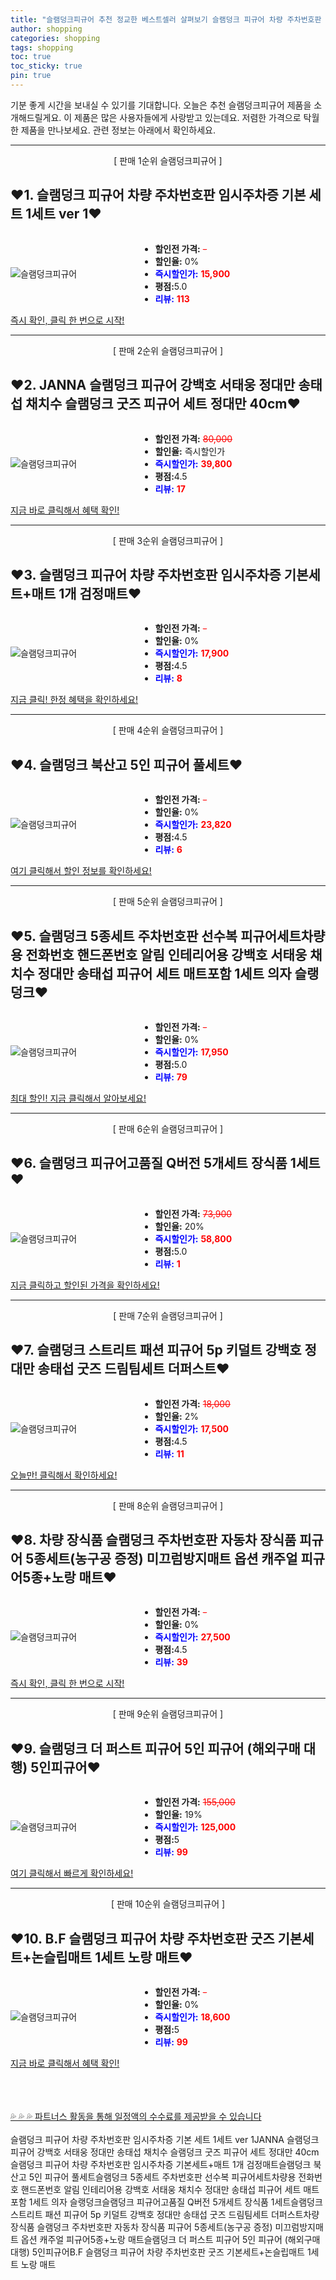 ```yaml
---
title: "슬램덩크피규어 추천 정교한 베스트셀러 살펴보기 슬램덩크 피규어 차량 주차번호판 임시주차증"
author: shopping
categories: shopping
tags: shopping
toc: true
toc_sticky: true
pin: true
---
```

기분 좋게 시간을 보내실 수 있기를 기대합니다. 오늘은 추천 슬램덩크피규어 제품을 소개해드릴게요. 이 제품은 많은 사용자들에게 사랑받고 있는데요. 저렴한 가격으로 탁월한 제품을 만나보세요. 관련 정보는 아래에서 확인하세요.

---
<p class="toplist" style="margin: 0 auto; display: block; width: fit-content;">[ 판매 1순위 슬램덩크피규어 ]</p>

<h2><strong>❤️1. 슬램덩크 피규어 차량 주차번호판 임시주차증 기본 세트 1세트 ver 1❤️</strong></h2>

<div style="display: flex; align-items: center;">
    <div style="flex: 0.4;">
        <img src="https://thumbnail8.coupangcdn.com/thumbnails/remote/230x230ex/image/vendor_inventory/111e/9e3c86fa1e4e5dec9d07aba72e391fa23aa9dcbf75bc293e6eb2c0bd71bc.jpg" alt="슬램덩크피규어" style="max-width: 100%;">
    </div>
    <div style="flex: 0.6; margin-left: 10px;">
        <ul>
            <li><strong>할인전 가격:</strong> <del style="color: red;">-</del></li>
            <li><strong>할인율:</strong> 0%</li>
            <li><span style='color:blue'><strong>즉시할인가:</strong></span> <span style='color:red'><strong>15,900</strong></span></li>
            <li><strong>평점:</strong>5.0</li>
            <li><span style='color:blue'><strong>리뷰:</strong></span> <span style='color:red'><strong>113</strong></span></li>
        </ul>
    </div>
</div>
<div class="center">
    <a href="https://selin100587001.github.io?lptag=AF9450613&subid=githubio&pageKey=7461327961&traceid=V0-153&itemId=19448344027&vendorItemId=88128847604" class="myButton">
        즉시 확인, 클릭 한 번으로 시작!
    </a>
</div>


---
<p class="toplist" style="margin: 0 auto; display: block; width: fit-content;">[ 판매 2순위 슬램덩크피규어 ]</p>

<h2><strong>❤️2. JANNA 슬램덩크 피규어 강백호 서태웅 정대만 송태섭 채치수 슬램덩크 굿즈 피규어 세트 정대만 40cm❤️</strong></h2>

<div style="display: flex; align-items: center;">
    <div style="flex: 0.4;">
        <img src="https://thumbnail8.coupangcdn.com/thumbnails/remote/230x230ex/image/vendor_inventory/9789/ef810c138523c2ae4945cb841cd5114eb80bf6b2f310143febc25f496d92.jpg" alt="슬램덩크피규어" style="max-width: 100%;">
    </div>
    <div style="flex: 0.6; margin-left: 10px;">
        <ul>
            <li><strong>할인전 가격:</strong> <del style="color: red;">80,000</del></li>
            <li><strong>할인율:</strong> 즉시할인가</li>
            <li><span style='color:blue'><strong>즉시할인가:</strong></span> <span style='color:red'><strong>39,800</strong></span></li>
            <li><strong>평점:</strong>4.5</li>
            <li><span style='color:blue'><strong>리뷰:</strong></span> <span style='color:red'><strong>17</strong></span></li>
        </ul>
    </div>
</div>
<div class="center">
    <a href="https://selin100587001.github.io?lptag=AF9450613&subid=githubio&pageKey=7149108733&traceid=V0-153&itemId=17969847798&vendorItemId=85127103163" class="myButton">
        지금 바로 클릭해서 혜택 확인!
    </a>
</div>


---
<p class="toplist" style="margin: 0 auto; display: block; width: fit-content;">[ 판매 3순위 슬램덩크피규어 ]</p>

<h2><strong>❤️3. 슬램덩크 피규어 차량 주차번호판 임시주차증 기본세트+매트 1개 검정매트❤️</strong></h2>

<div style="display: flex; align-items: center;">
    <div style="flex: 0.4;">
        <img src="https://thumbnail8.coupangcdn.com/thumbnails/remote/230x230ex/image/vendor_inventory/bee5/1224f13c7f6187be52b36b0b3862b75f1494b10223316980a1691644559a.JPG" alt="슬램덩크피규어" style="max-width: 100%;">
    </div>
    <div style="flex: 0.6; margin-left: 10px;">
        <ul>
            <li><strong>할인전 가격:</strong> <del style="color: red;">-</del></li>
            <li><strong>할인율:</strong> 0%</li>
            <li><span style='color:blue'><strong>즉시할인가:</strong></span> <span style='color:red'><strong>17,900</strong></span></li>
            <li><strong>평점:</strong>4.5</li>
            <li><span style='color:blue'><strong>리뷰:</strong></span> <span style='color:red'><strong>8</strong></span></li>
        </ul>
    </div>
</div>
<div class="center">
    <a href="https://selin100587001.github.io?lptag=AF9450613&subid=githubio&pageKey=7908815615&traceid=V0-153&itemId=21695901520&vendorItemId=88745474679" class="myButton">
        지금 클릭! 한정 혜택을 확인하세요!
    </a>
</div>


---
<p class="toplist" style="margin: 0 auto; display: block; width: fit-content;">[ 판매 4순위 슬램덩크피규어 ]</p>

<h2><strong>❤️4. 슬램덩크 북산고 5인 피규어 풀세트❤️</strong></h2>

<div style="display: flex; align-items: center;">
    <div style="flex: 0.4;">
        <img src="https://thumbnail8.coupangcdn.com/thumbnails/remote/230x230ex/image/vendor_inventory/cb4b/5bdd077051e1fc2d2d5876671cd7baa9c7e580077da3c4dd5761fdcefef0.jpg" alt="슬램덩크피규어" style="max-width: 100%;">
    </div>
    <div style="flex: 0.6; margin-left: 10px;">
        <ul>
            <li><strong>할인전 가격:</strong> <del style="color: red;">-</del></li>
            <li><strong>할인율:</strong> 0%</li>
            <li><span style='color:blue'><strong>즉시할인가:</strong></span> <span style='color:red'><strong>23,820</strong></span></li>
            <li><strong>평점:</strong>4.5</li>
            <li><span style='color:blue'><strong>리뷰:</strong></span> <span style='color:red'><strong>6</strong></span></li>
        </ul>
    </div>
</div>
<div class="center">
    <a href="https://selin100587001.github.io?lptag=AF9450613&subid=githubio&pageKey=7274068873&traceid=V0-153&itemId=18558032115&vendorItemId=90789756471" class="myButton">
        여기 클릭해서 할인 정보를 확인하세요!
    </a>
</div>


---
<p class="toplist" style="margin: 0 auto; display: block; width: fit-content;">[ 판매 5순위 슬램덩크피규어 ]</p>

<h2><strong>❤️5. 슬램덩크 5종세트 주차번호판 선수복 피규어세트차량용 전화번호 핸드폰번호 알림 인테리어용 강백호 서태웅 채치수 정대만 송태섭 피규어 세트 매트포함 1세트 의자 슬랭덩크❤️</strong></h2>

<div style="display: flex; align-items: center;">
    <div style="flex: 0.4;">
        <img src="https://thumbnail10.coupangcdn.com/thumbnails/remote/230x230ex/image/vendor_inventory/8550/143cc96c2fde34fad1d32052862626fc7adbb8c43ffca27e570da81a0f1c.jpg" alt="슬램덩크피규어" style="max-width: 100%;">
    </div>
    <div style="flex: 0.6; margin-left: 10px;">
        <ul>
            <li><strong>할인전 가격:</strong> <del style="color: red;">-</del></li>
            <li><strong>할인율:</strong> 0%</li>
            <li><span style='color:blue'><strong>즉시할인가:</strong></span> <span style='color:red'><strong>17,950</strong></span></li>
            <li><strong>평점:</strong>5.0</li>
            <li><span style='color:blue'><strong>리뷰:</strong></span> <span style='color:red'><strong>79</strong></span></li>
        </ul>
    </div>
</div>
<div class="center">
    <a href="https://selin100587001.github.io?lptag=AF9450613&subid=githubio&pageKey=5514464532&traceid=V0-153&itemId=22799420195&vendorItemId=89834352407" class="myButton">
        최대 할인! 지금 클릭해서 알아보세요!
    </a>
</div>


---
<p class="toplist" style="margin: 0 auto; display: block; width: fit-content;">[ 판매 6순위 슬램덩크피규어 ]</p>

<h2><strong>❤️6. 슬램덩크 피규어고품질 Q버전 5개세트 장식품 1세트❤️</strong></h2>

<div style="display: flex; align-items: center;">
    <div style="flex: 0.4;">
        <img src="https://thumbnail10.coupangcdn.com/thumbnails/remote/230x230ex/image/vendor_inventory/de8d/0bbb0a62b3be99a43bf5bf03e477060969314ebabae005ae95f20b04a2ee.jpg" alt="슬램덩크피규어" style="max-width: 100%;">
    </div>
    <div style="flex: 0.6; margin-left: 10px;">
        <ul>
            <li><strong>할인전 가격:</strong> <del style="color: red;">73,900</del></li>
            <li><strong>할인율:</strong> 20%</li>
            <li><span style='color:blue'><strong>즉시할인가:</strong></span> <span style='color:red'><strong>58,800</strong></span></li>
            <li><strong>평점:</strong>5.0</li>
            <li><span style='color:blue'><strong>리뷰:</strong></span> <span style='color:red'><strong>1</strong></span></li>
        </ul>
    </div>
</div>
<div class="center">
    <a href="https://selin100587001.github.io?lptag=AF9450613&subid=githubio&pageKey=8139895575&traceid=V0-153&itemId=23129791349&vendorItemId=90162766131" class="myButton">
        지금 클릭하고 할인된 가격을 확인하세요!
    </a>
</div>


---
<p class="toplist" style="margin: 0 auto; display: block; width: fit-content;">[ 판매 7순위 슬램덩크피규어 ]</p>

<h2><strong>❤️7. 슬램덩크 스트리트 패션 피규어 5p 키덜트 강백호 정대만 송태섭 굿즈 드림팀세트 더퍼스트❤️</strong></h2>

<div style="display: flex; align-items: center;">
    <div style="flex: 0.4;">
        <img src="https://thumbnail8.coupangcdn.com/thumbnails/remote/230x230ex/image/vendor_inventory/1ae7/82e1b1273b06a4c7907f74216f5ef487a2a2dd14a94618ccd20afcafb2f4.jpg" alt="슬램덩크피규어" style="max-width: 100%;">
    </div>
    <div style="flex: 0.6; margin-left: 10px;">
        <ul>
            <li><strong>할인전 가격:</strong> <del style="color: red;">18,000</del></li>
            <li><strong>할인율:</strong> 2%</li>
            <li><span style='color:blue'><strong>즉시할인가:</strong></span> <span style='color:red'><strong>17,500</strong></span></li>
            <li><strong>평점:</strong>4.5</li>
            <li><span style='color:blue'><strong>리뷰:</strong></span> <span style='color:red'><strong>11</strong></span></li>
        </ul>
    </div>
</div>
<div class="center">
    <a href="https://selin100587001.github.io?lptag=AF9450613&subid=githubio&pageKey=7164499378&traceid=V0-153&itemId=18036940480&vendorItemId=85191351272" class="myButton">
        오늘만! 클릭해서 확인하세요!
    </a>
</div>


---
<p class="toplist" style="margin: 0 auto; display: block; width: fit-content;">[ 판매 8순위 슬램덩크피규어 ]</p>

<h2><strong>❤️8. 차량 장식품 슬램덩크 주차번호판 자동차 장식품 피규어 5종세트(농구공 증정) 미끄럼방지매트 옵션 캐주얼 피규어5종+노랑 매트❤️</strong></h2>

<div style="display: flex; align-items: center;">
    <div style="flex: 0.4;">
        <img src="https://thumbnail7.coupangcdn.com/thumbnails/remote/230x230ex/image/vendor_inventory/b325/c587f7233d99c56fae4241fdbd7a73fed556c35ee3784fa18597a045a023.jpg" alt="슬램덩크피규어" style="max-width: 100%;">
    </div>
    <div style="flex: 0.6; margin-left: 10px;">
        <ul>
            <li><strong>할인전 가격:</strong> <del style="color: red;">-</del></li>
            <li><strong>할인율:</strong> 0%</li>
            <li><span style='color:blue'><strong>즉시할인가:</strong></span> <span style='color:red'><strong>27,500</strong></span></li>
            <li><strong>평점:</strong>4.5</li>
            <li><span style='color:blue'><strong>리뷰:</strong></span> <span style='color:red'><strong>39</strong></span></li>
        </ul>
    </div>
</div>
<div class="center">
    <a href="https://selin100587001.github.io?lptag=AF9450613&subid=githubio&pageKey=6722313467&traceid=V0-153&itemId=15637066536&vendorItemId=82608451226" class="myButton">
        즉시 확인, 클릭 한 번으로 시작!
    </a>
</div>


---
<p class="toplist" style="margin: 0 auto; display: block; width: fit-content;">[ 판매 9순위 슬램덩크피규어 ]</p>

<h2><strong>❤️9. 슬램덩크 더 퍼스트 피규어 5인 피규어 (해외구매 대행) 5인피규어❤️</strong></h2>

<div style="display: flex; align-items: center;">
    <div style="flex: 0.4;">
        <img src="https://thumbnail8.coupangcdn.com/thumbnails/remote/230x230ex/image/vendor_inventory/d04a/1226c978fb120cf5220a85ba7267e48e97f7be613971d01afb71e58088c3.jpg" alt="슬램덩크피규어" style="max-width: 100%;">
    </div>
    <div style="flex: 0.6; margin-left: 10px;">
        <ul>
            <li><strong>할인전 가격:</strong> <del style="color: red;">155,000</del></li>
            <li><strong>할인율:</strong> 19%</li>
            <li><span style='color:blue'><strong>즉시할인가:</strong></span> <span style='color:red'><strong>125,000</strong></span></li>
            <li><strong>평점:</strong>5</li>
            <li><span style='color:blue'><strong>리뷰:</strong></span> <span style='color:red'><strong>99</strong></span></li>
        </ul>
    </div>
</div>
<div class="center">
    <a href="https://selin100587001.github.io?lptag=AF9450613&subid=githubio&pageKey=7271866411&traceid=V0-153&itemId=18547104324&vendorItemId=85685052511" class="myButton">
        여기 클릭해서 빠르게 확인하세요!
    </a>
</div>


---
<p class="toplist" style="margin: 0 auto; display: block; width: fit-content;">[ 판매 10순위 슬램덩크피규어 ]</p>

<h2><strong>❤️10. B.F 슬램덩크 피규어 차량 주차번호판 굿즈 기본세트+논슬립매트 1세트 노랑 매트❤️</strong></h2>

<div style="display: flex; align-items: center;">
    <div style="flex: 0.4;">
        <img src="https://thumbnail8.coupangcdn.com/thumbnails/remote/230x230ex/image/vendor_inventory/4000/71a2ec235e70073005604b71e242df8bd1d7a04b4cb7f62d8a3d537c62cb.jpg" alt="슬램덩크피규어" style="max-width: 100%;">
    </div>
    <div style="flex: 0.6; margin-left: 10px;">
        <ul>
            <li><strong>할인전 가격:</strong> <del style="color: red;">-</del></li>
            <li><strong>할인율:</strong> 0%</li>
            <li><span style='color:blue'><strong>즉시할인가:</strong></span> <span style='color:red'><strong>18,600</strong></span></li>
            <li><strong>평점:</strong>5</li>
            <li><span style='color:blue'><strong>리뷰:</strong></span> <span style='color:red'><strong>99</strong></span></li>
        </ul>
    </div>
</div>
<div class="center">
    <a href="https://selin100587001.github.io?lptag=AF9450613&subid=githubio&pageKey=8234890051&traceid=V0-153&itemId=23703957411&vendorItemId=90728983574" class="myButton">
        지금 바로 클릭해서 혜택 확인!
    </a>
</div>

<br><br><br>[💦 💦 💦 파트너스 활동을 통해 일정액의 수수료를 제공받을 수 있습니다](https://link.coupang.com/a/bcpT2c)<br><br>슬램덩크 피규어 차량 주차번호판 임시주차증 기본 세트 1세트 ver 1JANNA 슬램덩크 피규어 강백호 서태웅 정대만 송태섭 채치수 슬램덩크 굿즈 피규어 세트 정대만 40cm슬램덩크 피규어 차량 주차번호판 임시주차증 기본세트+매트 1개 검정매트슬램덩크 북산고 5인 피규어 풀세트슬램덩크 5종세트 주차번호판 선수복 피규어세트차량용 전화번호 핸드폰번호 알림 인테리어용 강백호 서태웅 채치수 정대만 송태섭 피규어 세트 매트포함 1세트 의자 슬랭덩크슬램덩크 피규어고품질 Q버전 5개세트 장식품 1세트슬램덩크 스트리트 패션 피규어 5p 키덜트 강백호 정대만 송태섭 굿즈 드림팀세트 더퍼스트차량 장식품 슬램덩크 주차번호판 자동차 장식품 피규어 5종세트(농구공 증정) 미끄럼방지매트 옵션 캐주얼 피규어5종+노랑 매트슬램덩크 더 퍼스트 피규어 5인 피규어 (해외구매 대행) 5인피규어B.F 슬램덩크 피규어 차량 주차번호판 굿즈 기본세트+논슬립매트 1세트 노랑 매트